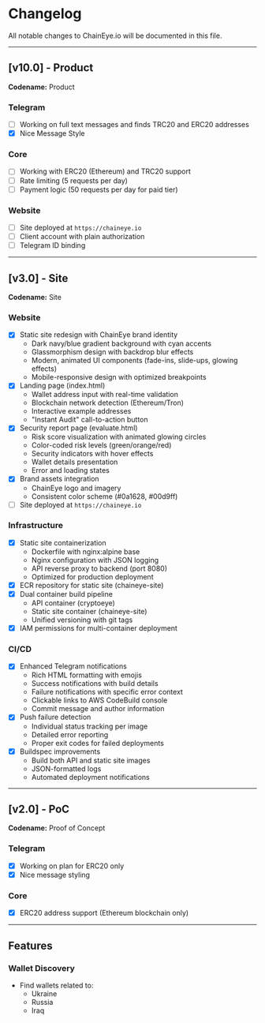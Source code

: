 # Changelog

All notable changes to ChainEye.io will be documented in this file.

---

## [v10.0] - Product

**Codename:** Product

### Telegram
- [ ] Working on full text messages and finds TRC20 and ERC20 addresses
- [x] Nice Message Style

### Core
- [ ] Working with ERC20 (Ethereum) and TRC20 support
- [ ] Rate limiting (5 requests per day)
- [ ] Payment logic (50 requests per day for paid tier)

### Website
- [ ] Site deployed at `https://chaineye.io`
- [ ] Client account with plain authorization
- [ ] Telegram ID binding

---

## [v3.0] - Site

**Codename:** Site

### Website
- [x] Static site redesign with ChainEye brand identity
  - Dark navy/blue gradient background with cyan accents
  - Glassmorphism design with backdrop blur effects
  - Modern, animated UI components (fade-ins, slide-ups, glowing effects)
  - Mobile-responsive design with optimized breakpoints
- [x] Landing page (index.html)
  - Wallet address input with real-time validation
  - Blockchain network detection (Ethereum/Tron)
  - Interactive example addresses
  - "Instant Audit" call-to-action button
- [x] Security report page (evaluate.html)
  - Risk score visualization with animated glowing circles
  - Color-coded risk levels (green/orange/red)
  - Security indicators with hover effects
  - Wallet details presentation
  - Error and loading states
- [x] Brand assets integration
  - ChainEye logo and imagery
  - Consistent color scheme (#0a1628, #00d9ff)
- [ ] Site deployed at `https://chaineye.io`

### Infrastructure
- [x] Static site containerization
  - Dockerfile with nginx:alpine base
  - Nginx configuration with JSON logging
  - API reverse proxy to backend (port 8080)
  - Optimized for production deployment
- [x] ECR repository for static site (chaineye-site)
- [x] Dual container build pipeline
  - API container (cryptoeye)
  - Static site container (chaineye-site)
  - Unified versioning with git tags
- [x] IAM permissions for multi-container deployment

### CI/CD
- [x] Enhanced Telegram notifications
  - Rich HTML formatting with emojis
  - Success notifications with build details
  - Failure notifications with specific error context
  - Clickable links to AWS CodeBuild console
  - Commit message and author information
- [x] Push failure detection
  - Individual status tracking per image
  - Detailed error reporting
  - Proper exit codes for failed deployments
- [x] Buildspec improvements
  - Build both API and static site images
  - JSON-formatted logs
  - Automated deployment notifications

---

## [v2.0] - PoC

**Codename:** Proof of Concept

### Telegram
- [x] Working on plan for ERC20 only
- [x] Nice message styling

### Core
- [x] ERC20 address support (Ethereum blockchain only)

---

## Features

### Wallet Discovery
- Find wallets related to:
  - Ukraine
  - Russia
  - Iraq